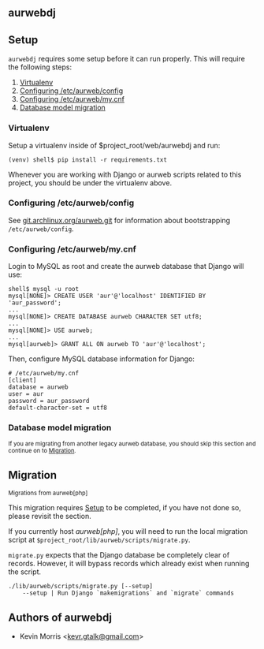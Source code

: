<span id="top">aurwebdj</span>
------------------------------

<span id="setup">Setup</span>
-----------------------------

`aurwebdj` requires some setup before it can run properly. This will
require the following steps:

1. [Virtualenv](#virtualenv)
2. [Configuring /etc/aurweb/config](#config_config)
3. [Configuring /etc/aurweb/my.cnf](#my_config)
4. [Database model migration](#model_migrate)

### <span id="#virtualenv">Virtualenv</span>

Setup a virtualenv inside of $project_root/web/aurwebdj and run:

	(venv) shell$ pip install -r requirements.txt

Whenever you are working with Django or aurweb scripts related
to this project, you should be under the virtualenv above.

### <span id="config_config">Configuring /etc/aurweb/config</span>

See [git.archlinux.org/aurweb.git](https://git.archlinux.org/aurweb.git/)
for information about bootstrapping `/etc/aurweb/config`.

### <span id="my_config">Configuring /etc/aurweb/my.cnf</span>

Login to MySQL as root and create the aurweb database that
Django will use:

	shell$ mysql -u root
	mysql[NONE]> CREATE USER 'aur'@'localhost' IDENTIFIED BY 'aur_password';
	...
	mysql[NONE]> CREATE DATABASE aurweb CHARACTER SET utf8;
	...
	mysql[NONE]> USE aurweb;
	...
	mysql[aurweb]> GRANT ALL ON aurweb TO 'aur'@'localhost'; 

Then, configure MySQL database information for Django:

	# /etc/aurweb/my.cnf
	[client]
	database = aurweb
	user = aur
	password = aur_password
	default-character-set = utf8

### <span id="model_migrate">Database model migration</span>

<small>If you are migrating from another legacy aurweb database, you should
skip this section and continue on to [Migration](#migrate).</small>

<span id="migrate">Migration</span>
-----------------------------------

<small>Migrations from aurweb[php]</small>

This migration requires [Setup](#setup) to be completed, if you have
not done so, please revisit the section.

If you currently host *aurweb[php]*, you will need to run the local
migration script at `$project_root/lib/aurweb/scripts/migrate.py`.

`migrate.py` expects that the Django database be completely clear
of records. However, it will bypass records which already exist
when running the script.

	./lib/aurweb/scripts/migrate.py [--setup]
		--setup | Run Django `makemigrations` and `migrate` commands


Authors of aurwebdj
-------------------

* Kevin Morris &lt;kevr.gtalk@gmail.com&gt;

